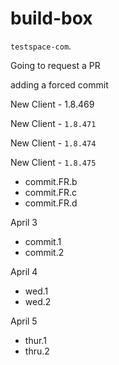 # build-box

`testspace-com`. 

Going to request a PR

adding a forced commit

New Client - 1.8.469

New Client - `1.8.471`

New Client - `1.8.474`

New Client - `1.8.475`
* commit.FR.b
* commit.FR.c
* commit.FR.d

April 3
 * commit.1
 * commit.2

April 4
 * wed.1
 * wed.2

April 5
 * thur.1
 * thru.2
